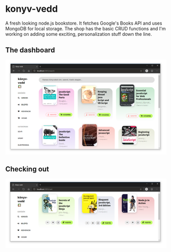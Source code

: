 # konyv-vedd

A fresh looking node.js bookstore. It fetches Google's Books API and uses MongoDB for local storage. The shop has the basic CRUD functions and I'm working on adding some exciting, personalization stuff down the line.


## The dashboard

![](/screenshots/search.png)

## Checking out

![](/screenshots/checkout.png)
